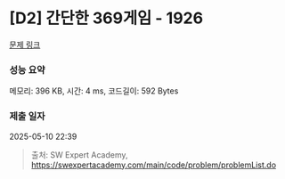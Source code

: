 # [D2] 간단한 369게임 - 1926 

[문제 링크](https://swexpertacademy.com/main/code/problem/problemDetail.do?contestProbId=AV5PTeo6AHUDFAUq) 

### 성능 요약

메모리: 396 KB, 시간: 4 ms, 코드길이: 592 Bytes

### 제출 일자

2025-05-10 22:39



> 출처: SW Expert Academy, https://swexpertacademy.com/main/code/problem/problemList.do
